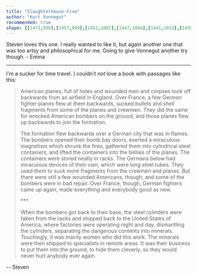 ```yaml
---
title: "Slaughterhouse-Five"
author: "Kurt Vonnegut"
recommended: true
shape: [[1475,998],[1457,999],[1451,1001],[1447,1004],[1441,1013],[1438,1023],[1435,1089],[1435,1134],[1433,1169],[1433,1251],[1431,1269],[1431,1335],[1428,1379],[1428,1434],[1424,1538],[1425,1547],[1423,1574],[1423,1641],[1421,1688],[1421,1812],[1422,1828],[1425,1837],[1434,1843],[1447,1845],[1490,1844],[1495,1840],[1498,1831],[1499,1815],[1501,1808],[1500,1790],[1502,1776],[1502,1748],[1504,1739],[1508,1686],[1513,1499],[1518,1427],[1521,1295],[1525,1247],[1528,1125],[1527,1109],[1530,1073],[1530,1045],[1526,1033],[1519,1025],[1510,1006],[1505,1001],[1479,998]]
---
```

Steven loves this one.  I really wanted to like it, but again another one that was too artsy and philosophical for me.  Going to give Vonnegut another try though. - Emma

---

I'm a sucker for time travel. I couldn't _not_ love a book with passages like this:

> American planes, full of holes and wounded men and corpses took off backwards from an airfield in England. Over France, a few German fighter planes flew at them backwards, sucked bullets and shell fragments from some of the planes and crewmen. They did the same for wrecked American bombers on the ground, and those planes flew up backwards to join the formation.
> 
> The formation flew backwards over a German city that was in flames. The bombers opened their bomb bay doors, exerted a miraculous magnetism which shrunk the fires, gathered them into cylindrical steel containers, and lifted the containers into the bellies of the planes. The containers were stored neatly in racks. The Germans below had miraculous devices of their own, which were long steel tubes. They used them to suck more fragments from the crewmen and planes. But there were still a few wounded Americans, though, and some of the bombers were in bad repair. Over France, though, German fighters came up again, made everything and everybody good as new.
> 
> \***
> 
> When the bombers got back to their base, the steel cylinders were taken from the racks and shipped back to the United States of America, where factories were operating night and day, dismantling the cylinders, separating the dangerous contents into minerals. Touchingly, it was mainly women who did this work. The minerals were then shipped to specialists in remote areas. It was their business to put them into the ground, to hide them cleverly, so they would never hurt anybody ever again.

-- Steven
